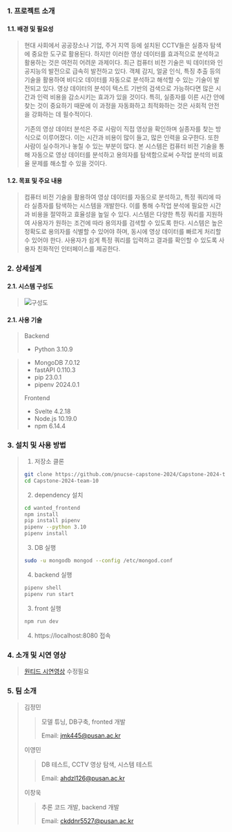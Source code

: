 ### 1. 프로젝트 소개
#### 1.1. 배경 및 필요성
> 현대 사회에서 공공장소나 기업, 주거 지역 등에 설치된 CCTV들은 실종자 탐색에 중요한 도구로 활용된다. 하지만 이러한 영상 데이터를 효과적으로 분석하고 활용하는 것은 여전히 어려운 과제이다. 최근 컴퓨터 비전 기술은 빅 데이터와 인공지능의 발전으로 급속히 발전하고 있다. 객체 감지, 얼굴 인식, 특징 추출 등의 기술을 활용하여 비디오 데이터를 자동으로 분석하고 해석할 수 있는 기술이 발전되고 있다. 영상 데이터의 분석이 텍스트 기반의 검색으로 가능하다면 많은 시간과 인력 비용을 감소시키는 효과가 있을 것이다. 특히, 실종자를 이른 시간 안에 찾는 것이 중요하기 때문에 이 과정을 자동화하고 최적화하는 것은 사회적 안전을 강화하는 데 필수적이다.
>
> 기존의 영상 데이터 분석은 주로 사람이 직접 영상을 확인하며 실종자를 찾는 방식으로 이루어졌다. 이는 시간과 비용이 많이 들고, 많은 인력을 요구한다. 또한 사람이 실수하거나 놓칠 수 있는 부분이 많다. 본 시스템은 컴퓨터 비전 기술을 통해 자동으로 영상 데이터를 분석하고 용의자를 탐색함으로써 수작업 분석의 비효율 문제를 해소할 수 있을 것이다.

#### 1.2. 목표 및 주요 내용
> 컴퓨터 비전 기술을 활용하여 영상 데이터를 자동으로 분석하고, 특정 쿼리에 따라 실종자를 탐색하는 시스템을 개발한다. 이를 통해 수작업 분석에 필요한 시간과 비용을 절약하고 효율성을 높일 수 있다. 시스템은 다양한 특징 쿼리를 지원하여 사용자가 원하는 조건에 따라 용의자를 검색할 수 있도록 한다. 시스템은 높은 정확도로 용의자를 식별할 수 있어야 하며, 동시에 영상 데이터를 빠르게 처리할 수 있어야 한다. 사용자가 쉽게 특정 쿼리를 입력하고 결과를 확인할 수 있도록 사용자 친화적인 인터페이스를 제공한다.

### 2. 상세설계
#### 2.1. 시스템 구성도
> ![구성도](https://github.com/user-attachments/assets/6a8f1057-b0ba-45b7-b218-a444a2a95f85)


#### 2.1. 사용 기술
> Backend
> - Python 3.10.9

> - MongoDB 7.0.12
> - fastAPI 0.110.3  
> - pip 23.0.1
> - pipenv 2024.0.1
>
> Frontend
> - Svelte 4.2.18
> - Node.js 10.19.0
> - npm 6.14.4

### 3. 설치 및 사용 방법
> 1. 저장소 클론
> ```bash
> git clone https://github.com/pnucse-capstone-2024/Capstone-2024-team-10.git
> cd Capstone-2024-team-10
> ```
> 2. dependency 설치
> ```bash
> cd wanted_frontend
> npm install
> pip install pipenv
> pipenv --python 3.10
> pipenv install
> ```
> 3. DB 실행
> ```bash
> sudo -u mongodb mongod --config /etc/mongod.conf
> ```
> 4. backend 실행
> ```bash
> pipenv shell
> pipenv run start
> ```
> 3. front 실행
> ```bash
> npm run dev
> ```
> 4. https://localhost:8080 접속

### 4. 소개 및 시연 영상
> [원티드 시연영상](https://www.youtube.com/watch?v=dQw4w9WgXcQ)
수정필요

### 5. 팀 소개
>  김정민
>> 모델 튜닝, DB구축, fronted 개발
>>
>> Email: jmk445@pusan.ac.kr
>>
>  이영민
>> DB 테스트, CCTV 영상 탐색, 시스템 테스트
>>
>> Email: ahdzl126@pusan.ac.kr
>>
>  이창욱
>> 추론 코드 개발, backend 개발
>>
>> Email: ckddnr5527@pusan.ac.kr
